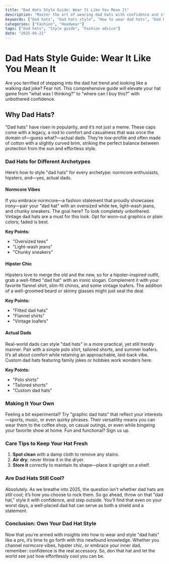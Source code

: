 ```yaml
---
title: "Dad Hats Style Guide: Wear It Like You Mean It"
description: "Master the art of wearing dad hats with confidence and style. This guide covers everything from fashion tips to styling for different archetypes."
keywords: ["Dad hats", "Dad hats style", "How to wear dad hats", "Dad hats for men", "Trendy dad hats"]
categories: ["Fashion", "Headwear"]
tags: ["Dad hats", "Style guide", "Fashion advice"]
date: "2025-04-21"
---
```


# Dad Hats Style Guide: Wear It Like You Mean It

Are you terrified of stepping into the dad hat trend and looking like a walking dad joke? Fear not. This comprehensive guide will elevate your hat game from “what was I thinking?” to “where can I buy this?” with unbothered confidence. 

## Why Dad Hats?

"Dad hats" have risen in popularity, and it’s not just a meme. These caps come with a legacy, a nod to comfort and casualness that was once the domain of—guess what?—actual dads. They’re low-profile and often made of cotton with a slightly curved brim, striking the perfect balance between protection from the sun and effortless style. 

### Dad Hats for Different Archetypes

Here’s how to style "dad hats" for every archetype: normcore enthusiasts, hipsters, and—yes, actual dads. 

#### Normcore Vibes

If you embrace normcore—a fashion statement that proudly showcases irony—pair your "dad hat" with an oversized white tee, light-wash jeans, and chunky sneakers. The goal here? To look completely unbothered. Vintage dad hats are a must for this look. Opt for worn-out graphics or plain colors; faded is best. 

**Key Points:**
- "Oversized tees"
- "Light-wash jeans"
- "Chunky sneakers"

#### Hipster Chic

Hipsters love to merge the old and the new, so for a hipster-inspired outfit, grab a well-fitted "dad hat" with an ironic slogan. Complement it with your favorite flannel shirt, slim-fit chinos, and some vintage loafers. The addition of a well-groomed beard or skinny glasses might just seal the deal.

**Key Points:**
- "Fitted dad hats"
- "Flannel shirts"
- "Vintage loafers"

#### Actual Dads

Real-world dads can style "dad hats" in a more practical, yet still trendy manner. Pair with a simple polo shirt, tailored shorts, and summer loafers. It’s all about comfort while retaining an approachable, laid-back vibe. Custom dad hats featuring family jokes or hobbies work wonders here.

**Key Points:**
- "Polo shirts"
- "Tailored shorts"
- "Custom dad hats"

### Making It Your Own

Feeling a bit experimental? Try "graphic dad hats" that reflect your interests—sports, music, or even quirky phrases. Their versatility means you can wear them to the coffee shop, on casual outings, or even while bingeing your favorite show at home. Fun and functional? Sign us up. 

### Care Tips to Keep Your Hat Fresh

1. **Spot clean** with a damp cloth to remove any stains.
2. **Air dry**; never throw it in the dryer. 
3. **Store it** correctly to maintain its shape—place it upright on a shelf.

### Are Dad Hats Still Cool?

Absolutely. As we breathe into 2025, the question isn't whether dad hats are still cool; it’s how you choose to rock them. So go ahead, throw on that "dad hat," style it with confidence, and step outside. You'll find that even on your worst days, a well-placed dad hat can serve as both a shield and a statement. 

### Conclusion: Own Your Dad Hat Style

Now that you're armed with insights into how to wear and style "dad hats" like a pro, it’s time to go forth with this newfound knowledge. Whether you channel normcore vibes, hipster chic, or embrace your inner dad, remember: confidence is the real accessory. So, don that hat and let the world see just how effortlessly cool you can be.